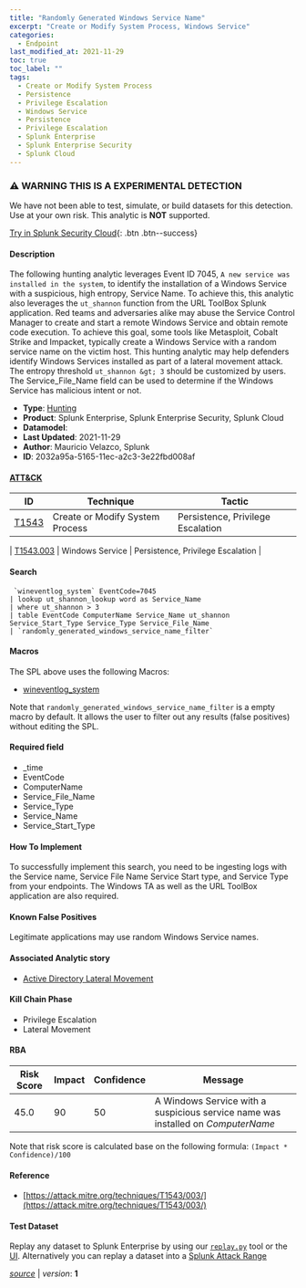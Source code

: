 ```yaml
---
title: "Randomly Generated Windows Service Name"
excerpt: "Create or Modify System Process, Windows Service"
categories:
  - Endpoint
last_modified_at: 2021-11-29
toc: true
toc_label: ""
tags:
  - Create or Modify System Process
  - Persistence
  - Privilege Escalation
  - Windows Service
  - Persistence
  - Privilege Escalation
  - Splunk Enterprise
  - Splunk Enterprise Security
  - Splunk Cloud
---
```


### ⚠️ WARNING THIS IS A EXPERIMENTAL DETECTION
We have not been able to test, simulate, or build datasets for this detection. Use at your own risk. This analytic is **NOT** supported.


[Try in Splunk Security Cloud](https://www.splunk.com/en_us/cyber-security.html){: .btn .btn--success}

#### Description

The following hunting analytic leverages Event ID 7045, `A new service was installed in the system`, to identify the installation of a Windows Service with a suspicious, high entropy, Service Name. To achieve this, this analytic also leverages the `ut_shannon` function from the URL ToolBox Splunk application. Red teams and adversaries alike may abuse the Service Control Manager to create and start a remote Windows Service and obtain remote code execution. To achieve this goal, some tools like Metasploit, Cobalt Strike and Impacket, typically create a Windows Service with a random service name on the victim host. This hunting analytic may help defenders identify Windows Services installed as part of a lateral movement attack. The entropy threshold `ut_shannon &gt; 3` should be customized by users. The Service_File_Name field can be used to determine if the Windows Service has malicious intent or not.

- **Type**: [Hunting](https://github.com/splunk/security_content/wiki/Detection-Analytic-Types)
- **Product**: Splunk Enterprise, Splunk Enterprise Security, Splunk Cloud
- **Datamodel**: 
- **Last Updated**: 2021-11-29
- **Author**: Mauricio Velazco, Splunk
- **ID**: 2032a95a-5165-11ec-a2c3-3e22fbd008af


#### [ATT&CK](https://attack.mitre.org/)

| ID             | Technique        |  Tactic             |
| -------------- | ---------------- |-------------------- |
| [T1543](https://attack.mitre.org/techniques/T1543/) | Create or Modify System Process | Persistence, Privilege Escalation |

| [T1543.003](https://attack.mitre.org/techniques/T1543/003/) | Windows Service | Persistence, Privilege Escalation |

#### Search

```
 `wineventlog_system` EventCode=7045 
| lookup ut_shannon_lookup word as Service_Name 
| where ut_shannon > 3 
| table EventCode ComputerName Service_Name ut_shannon Service_Start_Type Service_Type Service_File_Name 
| `randomly_generated_windows_service_name_filter` 
```

#### Macros
The SPL above uses the following Macros:
* [wineventlog_system](https://github.com/splunk/security_content/blob/develop/macros/wineventlog_system.yml)

Note that `randomly_generated_windows_service_name_filter` is a empty macro by default. It allows the user to filter out any results (false positives) without editing the SPL.

#### Required field
* _time
* EventCode
* ComputerName
* Service_File_Name
* Service_Type
* Service_Name
* Service_Start_Type


#### How To Implement
To successfully implement this search, you need to be ingesting logs with the Service name, Service File Name Service Start type, and Service Type from your endpoints. The Windows TA as well as the URL ToolBox application are also required.

#### Known False Positives
Legitimate applications may use random Windows Service names.

#### Associated Analytic story
* [Active Directory Lateral Movement](/stories/active_directory_lateral_movement)


#### Kill Chain Phase
* Privilege Escalation
* Lateral Movement



#### RBA

| Risk Score  | Impact      | Confidence   | Message      |
| ----------- | ----------- |--------------|--------------|
| 45.0 | 90 | 50 | A Windows Service with a suspicious service name was installed on $ComputerName$ |


Note that risk score is calculated base on the following formula: `(Impact * Confidence)/100`



#### Reference

* [https://attack.mitre.org/techniques/T1543/003/](https://attack.mitre.org/techniques/T1543/003/)



#### Test Dataset
Replay any dataset to Splunk Enterprise by using our [`replay.py`](https://github.com/splunk/attack_data#using-replaypy) tool or the [UI](https://github.com/splunk/attack_data#using-ui).
Alternatively you can replay a dataset into a [Splunk Attack Range](https://github.com/splunk/attack_range#replay-dumps-into-attack-range-splunk-server)




[*source*](https://github.com/splunk/security_content/tree/develop/detections/experimental/endpoint/randomly_generated_windows_service_name.yml) \| *version*: **1**
